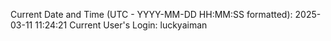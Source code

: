 Current Date and Time (UTC - YYYY-MM-DD HH:MM:SS formatted): 2025-03-11 11:24:21
Current User's Login: luckyaiman
